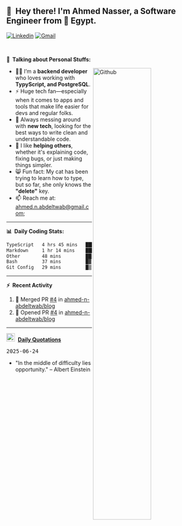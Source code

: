 <!-- Your title -->
## 👋&nbsp; Hey there! I'm Ahmed Nasser, a Software Engineer from 🚀 Egypt.
<!-- Your badges
You can use the website to generate badges: https://shields.io/
-->

[![Linkedin](https://img.shields.io/badge/-LinkedIn-blue?style=flat&logo=Linkedin&logoColor=white)](https://www.linkedin.com/in/ahmed-n-abdeltwab/)
[![Gmail](https://img.shields.io/badge/-Gmail-c14438?style=flat&logo=Gmail&logoColor=white)](mailto:ahmed.n.abdeltwab+githubProfile1@gmail.com)

&nbsp;

<!-- Talking about you -->
**🚀&nbsp; Talking about Personal Stuffs:**

<!-- Any image aligned to the right. Beware the width -->
<img width="55%" align="right" alt="Github" src="https://raw.githubusercontent.com/onimur/.github/master/.resources/git-header.svg" />

- 👨‍💻 I’m a **backend developer** who loves working with **TypyScript, and PostgreSQL**.  
- ⚡ Huge tech fan—especially when it comes to apps and tools that make life easier for devs and regular folks.  
- 🌱 Always messing around with **new tech**, looking for the best ways to write clean and understandable code.  
- 🤝 I like **helping others**, whether it's explaining code, fixing bugs, or just making things simpler.  
- 😸 Fun fact: My cat has been trying to learn how to type, but so far, she only knows the **"delete"** key.  
- 📫 Reach me at: [ahmed.n.abdeltwab@gmail.com](mailto:ahmed.n.abdeltwab+githubProfile2@gmail.com);

---

**📊&nbsp; Daily Coding Stats:**
<!--START_SECTION:waka-->

```txt
TypeScript   4 hrs 45 mins   █████████████▒░░░░░░░░░░░   53.78 %
Markdown     1 hr 14 mins    ███▓░░░░░░░░░░░░░░░░░░░░░   14.10 %
Other        48 mins         ██▒░░░░░░░░░░░░░░░░░░░░░░   09.09 %
Bash         37 mins         █▓░░░░░░░░░░░░░░░░░░░░░░░   06.97 %
Git Config   29 mins         █▒░░░░░░░░░░░░░░░░░░░░░░░   05.47 %
```

<!--END_SECTION:waka-->

---

**:zap:&nbsp; Recent Activity**

<!--START_SECTION:activity-->
1. 🎉 Merged PR [#4](https://github.com/ahmed-n-abdeltwab/blog/pull/4) in [ahmed-n-abdeltwab/blog](https://github.com/ahmed-n-abdeltwab/blog)
2. 💪 Opened PR [#4](https://github.com/ahmed-n-abdeltwab/blog/pull/4) in [ahmed-n-abdeltwab/blog](https://github.com/ahmed-n-abdeltwab/blog)
<!--END_SECTION:activity-->



---

<span><img src="https://emojis.slackmojis.com/emojis/images/1621024394/39092/cat-roll.gif?1621024394" width="22" style="pointer-events: none;" />&nbsp; <a href="https://github.com/ahmed-n-abdeltwab/ahmed-n-abdeltwab/blob/master/quotations.md"><strong>Daily Quotations</strong></a></span>

<kbd>2025-06-24</kbd>

- "In the middle of difficulty lies opportunity." – Albert Einstein

<!-- Randomly taken from quotations.md -->
